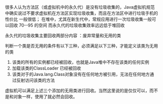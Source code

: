 很多人认为方法区（或虚拟机中的永久代）是没有垃圾收集的，Java虚拟机规范中确实说过不要求虚拟机在方法区实现垃圾收集，而且在方法区中进行垃圾手机的性价比 一般很低； 在堆中，尤其在新生代中，常规应用进行一次垃圾收集一般可以回收 70--95 的空间 而永久代的垃圾收集效率远远低于堆回收

永久代的垃圾收集主要回收两部分内容 ：废弃常量和无用的类

判断一个类是否无用的条件有以下三种，必须满足以下三种，才能定义该类为无用的类

1. 该类的所有的实例都已经被回收，也就是Java堆中不存在该类的任何实例
2. 加载该类的ClassLoader 已经被回收
3. 该类对于的Java.lang.Class对象没有在任何地方被引用，无法在任何地方通过反射访问该类的方法

虚拟机可以满足上述三个添加的无用类进行回收。当然这里说的是仅仅可以，而不是和对象一样，使用了就必然会回收。